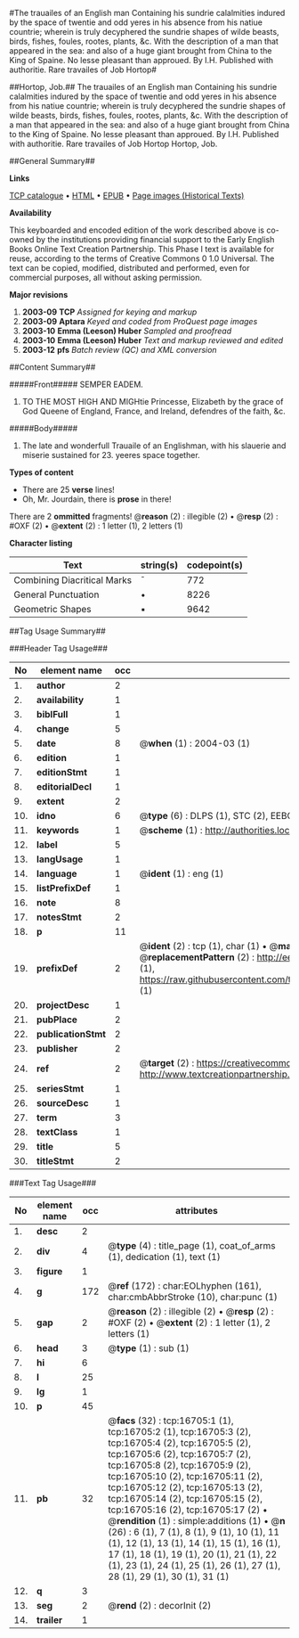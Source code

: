 #The trauailes of an English man Containing his sundrie calalmities indured by the space of twentie and odd yeres in his absence from his natiue countrie; wherein is truly decyphered the sundrie shapes of wilde beasts, birds, fishes, foules, rootes, plants, &c. With the description of a man that appeared in the sea: and also of a huge giant brought from China to the King of Spaine. No lesse pleasant than approued. By I.H. Published with authoritie. Rare travailes of Job Hortop#

##Hortop, Job.##
The trauailes of an English man Containing his sundrie calalmities indured by the space of twentie and odd yeres in his absence from his natiue countrie; wherein is truly decyphered the sundrie shapes of wilde beasts, birds, fishes, foules, rootes, plants, &c. With the description of a man that appeared in the sea: and also of a huge giant brought from China to the King of Spaine. No lesse pleasant than approued. By I.H. Published with authoritie.
Rare travailes of Job Hortop
Hortop, Job.

##General Summary##

**Links**

[TCP catalogue](http://www.ota.ox.ac.uk/tcp/)  • 
[HTML](http://tei.it.ox.ac.uk/tcp/Texts-HTML/free/A03/A03702.html)  • 
[EPUB](http://tei.it.ox.ac.uk/tcp/Texts-EPUB/free/A03/A03702.epub) • 
[Page images (Historical Texts)](https://data.historicaltexts.jisc.ac.uk/view?pubId=eebo-99851433e&pageId=eebo-99851433e-16705-1)

**Availability**

This keyboarded and encoded edition of the
	       work described above is co-owned by the institutions
	       providing financial support to the Early English Books
	       Online Text Creation Partnership. This Phase I text is
	       available for reuse, according to the terms of Creative
	       Commons 0 1.0 Universal. The text can be copied,
	       modified, distributed and performed, even for
	       commercial purposes, all without asking permission.

**Major revisions**

1. __2003-09__ __TCP__ *Assigned for keying and markup*
1. __2003-09__ __Aptara__ *Keyed and coded from ProQuest page images*
1. __2003-10__ __Emma (Leeson) Huber__ *Sampled and proofread*
1. __2003-10__ __Emma (Leeson) Huber__ *Text and markup reviewed and edited*
1. __2003-12__ __pfs__ *Batch review (QC) and XML conversion*

##Content Summary##

#####Front#####
SEMPER EADEM.
1. TO THE MOST HIGH AND MIGHtie
Princesse, Elizabeth by the grace of God
Queene of England, France, and Ireland,
defendres of the
faith, &c.

#####Body#####

1. The late and wonderfull Trauaile of an Englishman,
with his slauerie and miserie sustained for 23. yeeres
space together.

**Types of content**

  * There are 25 **verse** lines!
  * Oh, Mr. Jourdain, there is **prose** in there!

There are 2 **ommitted** fragments! 
 @__reason__ (2) : illegible (2)  •  @__resp__ (2) : #OXF (2)  •  @__extent__ (2) : 1 letter (1), 2 letters (1)

**Character listing**


|Text|string(s)|codepoint(s)|
|---|---|---|
|Combining             Diacritical Marks|̄|772|
|General Punctuation|•|8226|
|Geometric Shapes|▪|9642|

##Tag Usage Summary##

###Header Tag Usage###

|No|element name|occ|attributes|
|---|---|---|---|
|1.|__author__|2||
|2.|__availability__|1||
|3.|__biblFull__|1||
|4.|__change__|5||
|5.|__date__|8| @__when__ (1) : 2004-03 (1)|
|6.|__edition__|1||
|7.|__editionStmt__|1||
|8.|__editorialDecl__|1||
|9.|__extent__|2||
|10.|__idno__|6| @__type__ (6) : DLPS (1), STC (2), EEBO-CITATION (1), PROQUEST (1), VID (1)|
|11.|__keywords__|1| @__scheme__ (1) : http://authorities.loc.gov/ (1)|
|12.|__label__|5||
|13.|__langUsage__|1||
|14.|__language__|1| @__ident__ (1) : eng (1)|
|15.|__listPrefixDef__|1||
|16.|__note__|8||
|17.|__notesStmt__|2||
|18.|__p__|11||
|19.|__prefixDef__|2| @__ident__ (2) : tcp (1), char (1)  •  @__matchPattern__ (2) : ([0-9\-]+):([0-9IVX]+) (1), (.+) (1)  •  @__replacementPattern__ (2) : http://eebo.chadwyck.com/downloadtiff?vid=$1&page=$2 (1), https://raw.githubusercontent.com/textcreationpartnership/Texts/master/tcpchars.xml#$1 (1)|
|20.|__projectDesc__|1||
|21.|__pubPlace__|2||
|22.|__publicationStmt__|2||
|23.|__publisher__|2||
|24.|__ref__|2| @__target__ (2) : https://creativecommons.org/publicdomain/zero/1.0/ (1), http://www.textcreationpartnership.org/docs/. (1)|
|25.|__seriesStmt__|1||
|26.|__sourceDesc__|1||
|27.|__term__|3||
|28.|__textClass__|1||
|29.|__title__|5||
|30.|__titleStmt__|2||


###Text Tag Usage###

|No|element name|occ|attributes|
|---|---|---|---|
|1.|__desc__|2||
|2.|__div__|4| @__type__ (4) : title_page (1), coat_of_arms (1), dedication (1), text (1)|
|3.|__figure__|1||
|4.|__g__|172| @__ref__ (172) : char:EOLhyphen (161), char:cmbAbbrStroke (10), char:punc (1)|
|5.|__gap__|2| @__reason__ (2) : illegible (2)  •  @__resp__ (2) : #OXF (2)  •  @__extent__ (2) : 1 letter (1), 2 letters (1)|
|6.|__head__|3| @__type__ (1) : sub (1)|
|7.|__hi__|6||
|8.|__l__|25||
|9.|__lg__|1||
|10.|__p__|45||
|11.|__pb__|32| @__facs__ (32) : tcp:16705:1 (1), tcp:16705:2 (1), tcp:16705:3 (2), tcp:16705:4 (2), tcp:16705:5 (2), tcp:16705:6 (2), tcp:16705:7 (2), tcp:16705:8 (2), tcp:16705:9 (2), tcp:16705:10 (2), tcp:16705:11 (2), tcp:16705:12 (2), tcp:16705:13 (2), tcp:16705:14 (2), tcp:16705:15 (2), tcp:16705:16 (2), tcp:16705:17 (2)  •  @__rendition__ (1) : simple:additions (1)  •  @__n__ (26) : 6 (1), 7 (1), 8 (1), 9 (1), 10 (1), 11 (1), 12 (1), 13 (1), 14 (1), 15 (1), 16 (1), 17 (1), 18 (1), 19 (1), 20 (1), 21 (1), 22 (1), 23 (1), 24 (1), 25 (1), 26 (1), 27 (1), 28 (1), 29 (1), 30 (1), 31 (1)|
|12.|__q__|3||
|13.|__seg__|2| @__rend__ (2) : decorInit (2)|
|14.|__trailer__|1||
